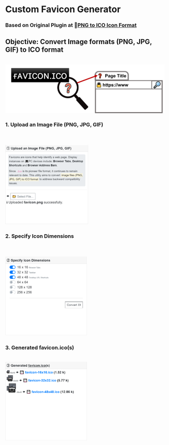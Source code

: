 # Custom Favicon Generator
### Based on Original Plugin at 🔗<a href="https://png2icojs.com/" target="_blank">PNG to ICO Icon Format</a>
## Objective: Convert Image formats (PNG, JPG, GIF) to ICO format
<br/>![cover image](img/cover.png)

### 1. Upload an Image File (PNG, JPG, GIF)
<br/><img src="img/1.png" height="250" alt="Step 1" />
---
### 2. Specify Icon Dimensions
<br/><img src="img/2.png" height="250" alt="Step 2" />
---
### 3. Generated favicon.ico(s)
<br/><img src="img/3.png" height="250" alt="Step 3" />